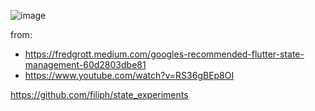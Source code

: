 ![image](https://user-images.githubusercontent.com/83538851/215023831-aca27fcf-9c93-405e-96a0-e1c169d555e8.png)














from:
- https://fredgrott.medium.com/googles-recommended-flutter-state-management-60d2803dbe81
- https://www.youtube.com/watch?v=RS36gBEp8OI


https://github.com/filiph/state_experiments